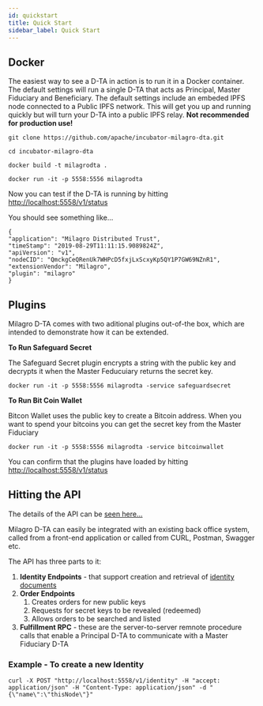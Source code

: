 ```yaml
---
id: quickstart
title: Quick Start
sidebar_label: Quick Start
---
```


## Docker
The easiest way to see a D-TA in action is to run it in a Docker container. The default settings will run a single D-TA that acts as Principal, Master Fiduciary and Beneficiary. The default settings include an embeded IPFS node connected to a Public IPFS network. This will get you up and running quickly but will turn your D-TA into a public IPFS relay. **Not recommended for production use!**

```
git clone https://github.com/apache/incubator-milagro-dta.git

cd incubator-milagro-dta

docker build -t milagrodta .

docker run -it -p 5558:5556 milagrodta

```

Now you can test if the D-TA is running by hitting [http://localhost:5558/v1/status](http://localhost:5558/v1/status)

You should see something like...

```
{
"application": "Milagro Distributed Trust",
"timeStamp": "2019-08-29T11:11:15.9089824Z",
"apiVersion": "v1",
"nodeCID": "QmckgCeQRenUk7WHPcD5fxjLxScxyKp5QY1P7GW69NZnR1",
"extensionVendor": "Milagro",
"plugin": "milagro"
}

```

## Plugins

Milagro D-TA comes with two aditional plugins out-of-the box, which are intended to demonstrate how it can be extended.

**To Run Safeguard Secret**

The Safeguard Secret plugin encrypts a string with the public key and decrypts it when the Master Feducuiary returns the secret key.

```
docker run -it -p 5558:5556 milagrodta -service safeguardsecret
```

**To Run Bit Coin Wallet**

Bitcon Wallet uses the public key to create a Bitcoin address. When you want to spend your bitcoins you can get the secret key from the Master Fiduciary
```
docker run -it -p 5558:5556 milagrodta -service bitcoinwallet
```

You can confirm that the plugins have loaded by hitting [http://localhost:5558/v1/status](http://localhost:5558/v1/status)


## Hitting the API

The details of the API can be  [seen here...](/swagger/index.html)

Milagro D-TA can easily be integrated with an existing back office system, called from a front-end application or called from CURL, Postman, Swagger etc.

The API has three parts to it:

1. **Identity Endpoints** - that support creation and retrieval of [identity documents](dta-details/identity-documents.md)
2. **Order Endpoints** 
    1. Creates orders for new public keys
    2. Requests for secret keys to be revealed (redeemed)
    3. Allows orders to be searched and listed
3. **Fulfillment RPC** - these are the server-to-server remnote procedure calls that enable a Principal D-TA to communicate with a Master Fiduciary D-TA


### Example - To create a new Identity

```
curl -X POST "http://localhost:5558/v1/identity" -H "accept: application/json" -H "Content-Type: application/json" -d "{\"name\":\"thisNode\"}"
```







